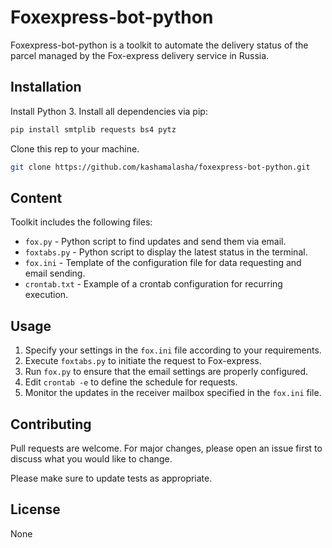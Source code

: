 # Foxexpress-bot-python

Foxexpress-bot-python is a toolkit to automate the delivery status of the parcel managed by the Fox-express delivery service in Russia.

## Installation

Install Python 3.
Install all dependencies via pip:

```bash
pip install smtplib requests bs4 pytz
```

Clone this rep to your machine.

```bash
git clone https://github.com/kashamalasha/foxexpress-bot-python.git
```

## Content

Toolkit includes the following files:

* `fox.py` - Python script to find updates and send them via email.
* `foxtabs.py` - Python script to display the latest status in the terminal.
* `fox.ini` - Template of the configuration file for data requesting and email sending.
* `crontab.txt` - Example of a crontab configuration for recurring execution.

## Usage

1. Specify your settings in the `fox.ini` file according to your requirements.
2. Execute `foxtabs.py` to initiate the request to Fox-express.
3. Run `fox.py` to ensure that the email settings are properly configured.
4. Edit `crontab -e` to define the schedule for requests.
5. Monitor the updates in the receiver mailbox specified in the `fox.ini` file.

## Contributing

Pull requests are welcome. For major changes, please open an issue first
to discuss what you would like to change.

Please make sure to update tests as appropriate.

## License

None